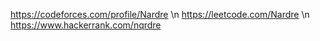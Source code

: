 https://codeforces.com/profile/Nardre \n
https://leetcode.com/Nardre \n
https://www.hackerrank.com/nqrdre
